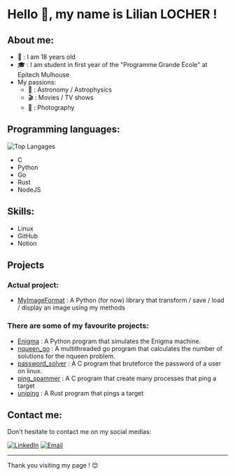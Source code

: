 # Hello 👋, my name is Lilian LOCHER !

## About me:

- 🎂 : I am 18 years old
- 🎓 : I am student in first year of the "Programme Grande École" at Epitech Mulhouse
- My passions:
  - 💫 : Astronomy / Astrophysics
  - 🎬 : Movies / TV shows
  - 📸 : Photography

## Programming languages:

![Top Langages](https://github-readme-stats.vercel.app/api/top-langs/?username=Liloche19&layout=compact)

- C
- Python
- Go
- Rust
- NodeJS

## Skills:

- Linux
- GitHub
- Notion

## Projects

### Actual project:

- [MyImageFormat](https://github.com/Liloche19/MyImageFormat.git) : A Python (for now) library that transform / save / load / display an image using my methods

### There are some of my favourite projects:

- [Enigma](https://github.com/Liloche19/enigma.git) : A Python program that simulates the Enigma machine.
- [nqueen_go](https://github.com/Liloche19/nqueen_go.git) : A multithreaded go program that calculates the number of solutions for the nqueen problem.
- [password_solver](https://github.com/Liloche19/password_solver.git) : A C program that bruteforce the password of a user on linux.
- [ping_spammer](https://github.com/Liloche19/ping_spammer.git) : A C program that create many processes that ping a target
- [uniping](https://github.com/B0SEmc/uniping.git) : A Rust program that pings a target

## Contact me:

Don't hesitate to contact me on my social medias:

[![LinkedIn](https://img.shields.io/badge/LinkedIn-0077B5?style=for-the-badge&logo=linkedin&logoColor=white)](https://www.linkedin.com/in/lilian-locher/) [![Email](https://img.shields.io/badge/Email-D14836?style=for-the-badge&logo=gmail&logoColor=white)](mailto:lilian.locher@epitech.eu)

---

Thank you visiting my page ! 😊
